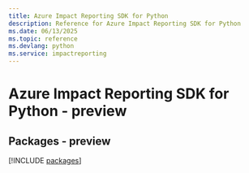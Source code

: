 ```yaml
---
title: Azure Impact Reporting SDK for Python
description: Reference for Azure Impact Reporting SDK for Python
ms.date: 06/13/2025
ms.topic: reference
ms.devlang: python
ms.service: impactreporting
---
```

# Azure Impact Reporting SDK for Python - preview
## Packages - preview
[!INCLUDE [packages](impact-reporting-index.md)]